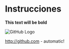 <h1>Instrucciones</h1>

**This text will be bold**

![GitHub Logo](/images/logo.png)

http://github.com - automatic!